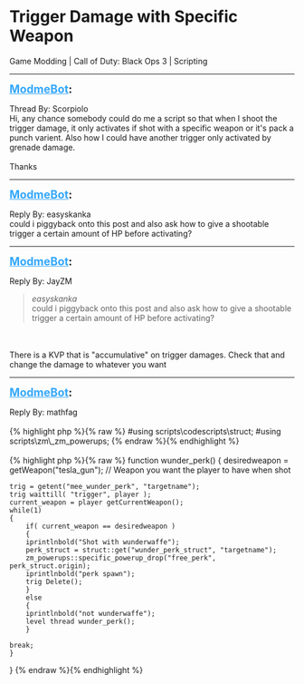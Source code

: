 # Trigger Damage with Specific Weapon
Game Modding | Call of Duty: Black Ops 3 | Scripting

---
<strong style="font-size: 1.4em;"><span style="text-decoration: underline;text-decoration-color: #34a7f9;"><span style="color:#34a7f9;">ModmeBot</span></span>:</strong>

<p>Thread By: Scorpiolo<br />Hi, any chance somebody could do me a script so that when I shoot the trigger damage, it only activates if shot with a specific weapon or it&#39;s pack a punch varient. Also how I could have another trigger only activated by grenade damage.<br /> <br />Thanks</p>

---
<strong style="font-size: 1.4em;"><span style="text-decoration: underline;text-decoration-color: #34a7f9;"><span style="color:#34a7f9;">ModmeBot</span></span>:</strong>

<p>Reply By: easyskanka<br />could i piggyback onto this post and also ask how to give a shootable trigger a certain amount of HP before activating?</p>

---
<strong style="font-size: 1.4em;"><span style="text-decoration: underline;text-decoration-color: #34a7f9;"><span style="color:#34a7f9;">ModmeBot</span></span>:</strong>

<p>Reply By: JayZM<br /><blockquote><em>easyskanka</em><br />could i piggyback onto this post and also ask how to give a shootable trigger a certain amount of HP before activating?</blockquote><br /> <br />There is a KVP that is &quot;accumulative&quot; on trigger damages. Check that and change the damage to whatever you want</p>

---
<strong style="font-size: 1.4em;"><span style="text-decoration: underline;text-decoration-color: #34a7f9;"><span style="color:#34a7f9;">ModmeBot</span></span>:</strong>

<p>Reply By: mathfag<br /> <br />{% highlight php %}{% raw %}
#using scripts\codescripts\struct;
#using scripts\zm\_zm_powerups;
{% endraw %}{% endhighlight %}
 <br /> <br />{% highlight php %}{% raw %}
function wunder_perk()
{
    desiredweapon = getWeapon("tesla_gun"); // Weapon you want the player to have when shot
    
    trig = getent("mee_wunder_perk", "targetname");
    trig waittill( "trigger", player );
    current_weapon = player getCurrentWeapon();
    while(1)
    {
        if( current_weapon == desiredweapon )
        {
        iprintlnbold("Shot with wunderwaffe");
        perk_struct = struct::get("wunder_perk_struct", "targetname");
        zm_powerups::specific_powerup_drop("free_perk", perk_struct.origin);
        iprintlnbold("perk spawn");
        trig Delete();
        }
        else
        {
        iprintlnbold("not wunderwaffe");
        level thread wunder_perk();    
        }

    break;
    }
}
{% endraw %}{% endhighlight %}
</p>
